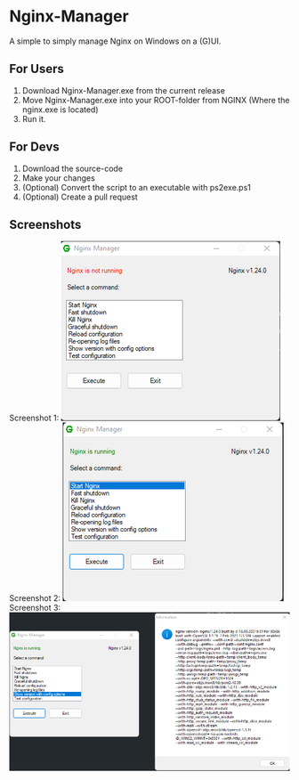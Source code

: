 # Nginx-Manager

A simple to simply manage Nginx on Windows on a (G)UI.

## For Users

1. Download Nginx-Manager.exe from the current release
2. Move Nginx-Manager.exe into your ROOT-folder from NGINX (Where the nginx.exe is located)
3. Run it.

## For Devs

1. Download the source-code
2. Make your changes
3. (Optional) Convert the script to an executable with ps2exe.ps1
4. (Optional) Create a pull request

## Screenshots
Screenshot 1:
![Screenshot_1.png](./Screenshots/Screenshot_1.png)
Screenshot 2:
![Screenshot_2.png](./Screenshots/Screenshot_2.png)
Screenshot 3:
![Screenshot_2.png](./Screenshots/Screenshot_3.png)